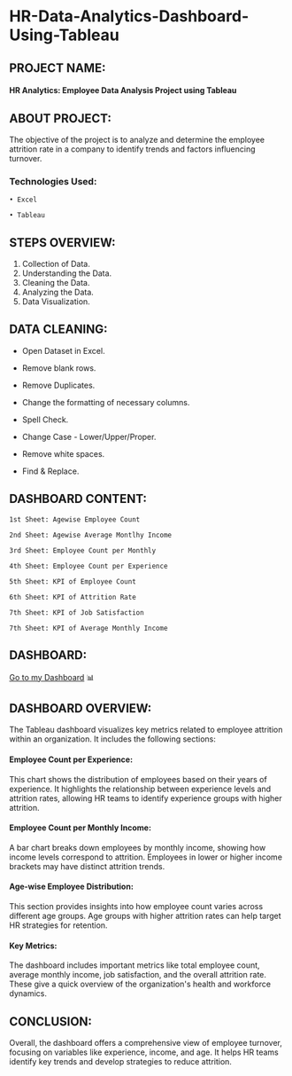 # HR-Data-Analytics-Dashboard-Using-Tableau



## PROJECT NAME:

#### HR Analytics: Employee Data Analysis Project using Tableau 

## ABOUT PROJECT:

The objective of the project is to analyze and determine the employee attrition rate in a company to identify trends and factors influencing turnover.

### Technologies Used:

    • Excel

    • Tableau

    
## STEPS OVERVIEW:

1) Collection of Data.
2) Understanding the Data.
3) Cleaning the Data.
4) Analyzing the Data.
5) Data Visualization.

## DATA CLEANING:

   - Open Dataset in Excel.

   - Remove blank rows.

   - Remove Duplicates.

   - Change the formatting of necessary columns.

   - Spell Check.

   - Change Case - Lower/Upper/Proper.

   - Remove white spaces.

   - Find & Replace.

## DASHBOARD CONTENT:

    1st Sheet: Agewise Employee Count 
    
    2nd Sheet: Agewise Average Montlhy Income 
    
    3rd Sheet: Employee Count per Monthly 
    
    4th Sheet: Employee Count per Experience 
    
    5th Sheet: KPI of Employee Count 
    
    6th Sheet: KPI of Attrition Rate 
    
    7th Sheet: KPI of Job Satisfaction 

    7th Sheet: KPI of Average Monthly Income

## DASHBOARD:

[Go to my Dashboard](https://public.tableau.com/views/Book1_17277687202940/Dashboard1?:language=en-GB&:sid=&:redirect=auth&:display_count=n&:origin=viz_share_link) 📊


## DASHBOARD OVERVIEW:

The Tableau dashboard visualizes key metrics related to employee attrition within an organization. It includes the following sections:

#### Employee Count per Experience:
This chart shows the distribution of employees based on their years of experience. It highlights the relationship between experience levels and attrition rates, allowing HR teams to identify experience groups with higher attrition.

#### Employee Count per Monthly Income:
A bar chart breaks down employees by monthly income, showing how income levels correspond to attrition. Employees in lower or higher income brackets may have distinct attrition trends.

#### Age-wise Employee Distribution:
This section provides insights into how employee count varies across different age groups. Age groups with higher attrition rates can help target HR strategies for retention.

#### Key Metrics:
The dashboard includes important metrics like total employee count, average monthly income, job satisfaction, and the overall attrition rate. These give a quick overview of the organization's health and workforce dynamics.

## CONCLUSION:

Overall, the dashboard offers a comprehensive view of employee turnover, focusing on variables like experience, income, and age. It helps HR teams identify key trends and develop strategies to reduce attrition.



